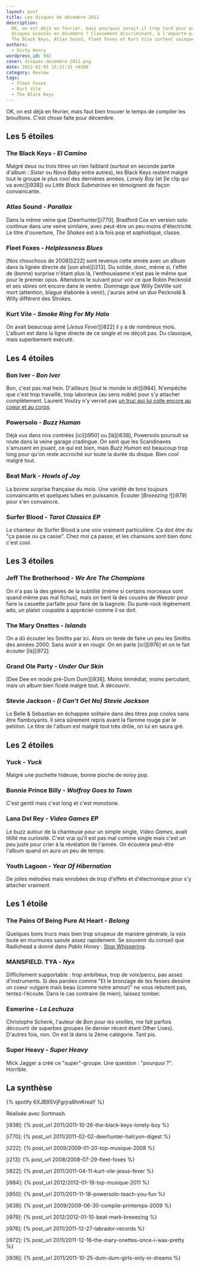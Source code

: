 ```yaml
---
layout: post
title: Les disques de décembre 2011
description:
  OK, on est déjà en février, mais pourquoi serait-il trop tard pour parler des
  disques écoutés en décembre ? Classement discriminant, à l'emporte-pièce, dont
  The Black Keys, Atlas Sound, Fleet Foxes et Kurt Vile sortent vainqueurs.
authors:
  - Dirty Henry
wordpress_id: 992
cover: disques-decembre-2011.png
date: 2012-02-05 15:31:15 +0100
category: Review
tags:
  - Fleet Foxes
  - Kurt Vile
  - The Black Keys
---
```


OK, on est déjà en février, mais faut bien trouver le temps de compiler les
brouillons. C'est chose faite pour décembre.

## Les 5 étoiles

### The Black Keys - _El Camino_

Malgré deux ou trois titres un rien faiblard (surtout en seconde partie
d'album : _Sister_ ou _Nova Baby_ entre autres), les Black Keys restent malgré
tout le groupe le plus cool des dernières années. _Lonely Boy_ (et [le clip qui
va avec][i938]) ou _Little Black Submarines_ en témoignent de façon
convaincante.

### Atlas Sound - _Parallax_

Dans la même veine que [Deerhunter][i770], Bradford Cox en version solo continue
dans une veine similaire, avec peut-être un peu moins d'électricité. Le titre
d'ouverture, _The Shakes_ est à la fois pop et sophistiqué, classe.

### Fleet Foxes - _Helplessness Blues_

[Nos chouchous de 2008][i222] sont revenus cette année avec un album dans la
lignée directe de [son aîné][i213]. Du solide, donc, même si, l'effet de (bonne)
surprise n'étant plus là, l'enthousiasme n'est pas le même que pour le premier
opus. Attendons le suivant pour voir ce que Robin Pecknold et ses sbires ont
encore dans le ventre. Dommage que Willy DeVille soit mort (attention, blague
élaborée à venir), j'aurais aimé un duo Pecknold & Willy différent des Strokes.

### Kurt Vile - _Smoke Ring For My Halo_

On avait beaucoup aimé [_Jesus Fever_][i822] il y a de nombreux mois. L'album
est dans la ligne directe de ce single et ne déçoit pas. Du classique, mais
superbement exécuté.

## Les 4 étoiles

### Bon Iver - _Bon Iver_

Bon, c'est pas mal hein. D'ailleurs [tout le monde le dit][i984]. N'empêche que
c'est trop travaillé, trop laborieux (au sens noble) pour s'y attacher
complètement. Laurent Voulzy n'y verrait pas
[un truc qui lui colle encore au coeur et au corps](http://www.youtube.com/watch?v=n9cOf8Qv8ts).

### Powersolo - _Buzz Human_

Déjà vus dans nos contrées [ici][i950] ou [là][i638], Powersolo poursuit sa
route dans la veine garage cradingue. On sent que les Scandinaves s'amusent en
jouant, ce qui est bien, mais _Buzz Human_ est beaucoup trop long pour qu'on
reste accroché sur toute la durée du disque. Bien cool malgré tout.

### Beat Mark - _Howls of Joy_

La bonne surprise française du mois. Une variété de tons toujours convaincants
et quelques tubes en puissance. Écouter [_Breeezing !_][i979] pour s'en
convaincre.

### Surfer Blood - _Tarot Classics EP_

Le chanteur de Surfer Blood a une voix vraiment particulière. Ça doit être du
"ça passe ou ça casse". Chez moi ça passe, et les chansons sont bien donc c'est
cool.

## Les 3 étoiles

### Jeff The Brotherhood - _We Are The Champions_

On n'a pas là des génies de la subtilité (même si certains morceaux sont quand
même pas mal fichus), mais on tient là des cousins de Weezer pour faire la
cassette parfaite pour faire de la bagnole. Du punk-rock légèrement ado, un
plaisir coupable à apprécier comme il se doit.

### The Mary Onettes - _Islands_

On a dû écouter les Smiths par ici. Alors on tente de faire un peu les Smiths
des années 2000. Sans avoir à en rougir. On en parle [ici][i976] et on le fait
écouter [là][i972].

### Grand Ole Party - _Under Our Skin_

[Dee Dee en mode pré-Dum Dum][i936]. Moins immédiat, moins percutant, mais un
album bien ficelé malgré tout. À découvrir.

### Stevie Jackson - _(I Can't Get No) Stevie Jackson_

Le Belle & Sebastian en échappée solitaire dans des titres pop coolos sans être
flamboyants. Il sera sûrement repris avant la flamme rouge par le peloton. Le
titre de l'album est malgré tout très drôle, on lui en saura gré.

## Les 2 étoiles

### Yuck - _Yuck_

Malgré une pochette hideuse, bonne pioche de noisy pop.

### Bonnie Prince Billy - _Wolfroy Goes to Town_

C'est gentil mais c'est long et c'est monotone.

### Lana Del Rey - _Video Games EP_

Le buzz autour de la chanteuse pour un simple single, _Video Games_, avait
titillé ma curiosité. C'est vrai qu'il est pas mal comme single mais c'est un
peu juste pour crier à la révélation de l'année. On écoutera peut-être l'album
quand on aura un peu de temps.

### Youth Lagoon - _Year Of Hibernation_

De jolies mélodies mais enrobées de trop d'effets et d'électronique pour s'y
attacher vraiment.

## Les 1 étoile

### The Pains Of Being Pure At Heart - _Belong_

Quelques bons trucs mais bien trop sirupeux de manière générale, la voix toute
en murmures saoule assez rapidement. Se souvenir du conseil que Radiohead a
donné dans *Pablo Honey* : [Stop Whispering][1].

### MANSFIELD. TYA - _Nyx_

Difficilement supportable : trop ambitieux, trop de voix/percu, pas assez
d'instruments. Si des paroles comme "Et le bronzage de tes fesses dessine un
coeur vulgaire mais beau (comme notre amour)" ne vous rebutent pas,
tentez-l'écoute. Dans le cas contraire (le mien), laissez tomber.

### Esmerine - _La Lechuza_

Christophe Schenk, l'auteur de _Bon pour les oreilles_, me fait parfois
découvrir de superbes groupes (le dernier récent étant Other Lives). D'autres
fois, non. On est là dans la 2ème catégorie. Tant pis.

### Super Heavy - _Super Heavy_

Mick Jagger a créé ce "super"-groupe. Une question : "pourquoi ?". Horrible.

## La synthèse

{% spotify 6XJB9SVjFgrjra8hnKreaY %}

Réalisée avec Sortmash.

[i938]: {% post_url 2011/2011-10-26-the-black-keys-lonely-boy %}

[i770]: {% post_url 2011/2011-02-02-deerhunter-halcyon-digest %}

[i222]: {% post_url 2009/2009-01-20-top-musique-2008 %}

[i213]: {% post_url 2008/2008-07-29-fleet-foxes %}

[i822]: {% post_url 2011/2011-04-11-kurt-vile-jesus-fever %}

[i984]: {% post_url 2012/2012-01-18-top-musique-2011 %}

[i950]: {% post_url 2011/2011-11-18-powersolo-teach-you-fun %}

[i638]: {% post_url 2009/2009-06-30-compile-printemps-2009 %}

[i979]: {% post_url 2012/2012-01-10-beat-mark-breeezing %}

[i976]: {% post_url 2011/2011-12-27-labrador-records %}

[i972]: {% post_url 2011/2011-12-16-the-mary-onettes-once-i-was-pretty %}

[i936]: {% post_url 2011/2011-10-25-dum-dum-girls-only-in-dreams %}

[1]: https://song.link/fr/i/1097862240
